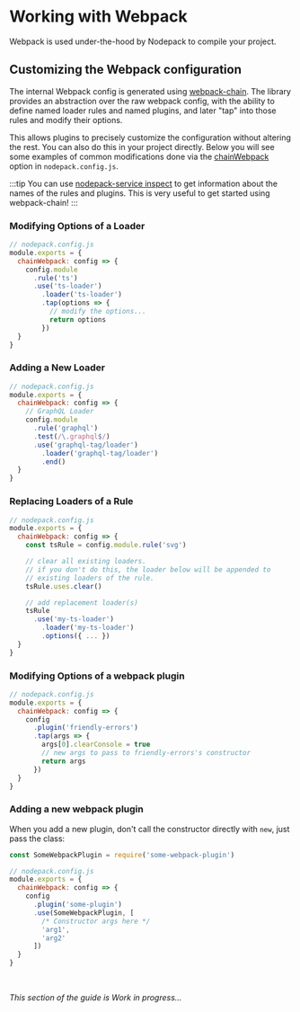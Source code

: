 # Working with Webpack

Webpack is used under-the-hood by Nodepack to compile your project.

## Customizing the Webpack configuration

The internal Webpack config is generated using [webpack-chain](https://github.com/mozilla-neutrino/webpack-chain). The library provides an abstraction over the raw webpack config, with the ability to define named loader rules and named plugins, and later "tap" into those rules and modify their options.

This allows plugins to precisely customize the configuration without altering the rest. You can also do this in your project directly. Below you will see some examples of common modifications done via the [chainWebpack](../config/#chainwebpack) option in `nodepack.config.js`.

:::tip
You can use [nodepack-service inspect](./service.md#inspect-webpack-configuration) to get information about the names of the rules and plugins. This is very useful to get started using webpack-chain!
:::

### Modifying Options of a Loader

```js
// nodepack.config.js
module.exports = {
  chainWebpack: config => {
    config.module
      .rule('ts')
      .use('ts-loader')
        .loader('ts-loader')
        .tap(options => {
          // modify the options...
          return options
        })
  }
}
```

### Adding a New Loader

```js
// nodepack.config.js
module.exports = {
  chainWebpack: config => {
    // GraphQL Loader
    config.module
      .rule('graphql')
      .test(/\.graphql$/)
      .use('graphql-tag/loader')
        .loader('graphql-tag/loader')
        .end()
  }
}
```

### Replacing Loaders of a Rule

```js
// nodepack.config.js
module.exports = {
  chainWebpack: config => {
    const tsRule = config.module.rule('svg')

    // clear all existing loaders.
    // if you don't do this, the loader below will be appended to
    // existing loaders of the rule.
    tsRule.uses.clear()

    // add replacement loader(s)
    tsRule
      .use('my-ts-loader')
        .loader('my-ts-loader')
        .options({ ... })
  }
}
```

### Modifying Options of a webpack plugin

```js
// nodepack.config.js
module.exports = {
  chainWebpack: config => {
    config
      .plugin('friendly-errors')
      .tap(args => {
        args[0].clearConsole = true
        // new args to pass to friendly-errors's constructor
        return args
      })
  }
}
```

### Adding a new webpack plugin

When you add a new plugin, don't call the constructor directly with `new`, just pass the class:

```js
const SomeWebpackPlugin = require('some-webpack-plugin')

// nodepack.config.js
module.exports = {
  chainWebpack: config => {
    config
      .plugin('some-plugin')
      .use(SomeWebpackPlugin, [
        /* Constructor args here */
        'arg1',
        'arg2'
      ])
  }
}
```

<br>

*This section of the guide is Work in progress...*
